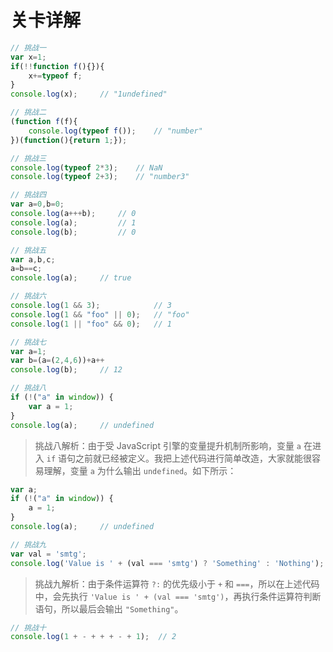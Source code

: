 # 关卡详解

``` javascript
// 挑战一
var x=1;
if(!!function f(){}){
    x+=typeof f;
}
console.log(x);     // "1undefined"
```

``` javascript
// 挑战二
(function f(f){
    console.log(typeof f());    // "number"
})(function(){return 1;});
```

``` javascript
// 挑战三
console.log(typeof 2*3);    // NaN
console.log(typeof 2+3);    // "number3"
```

``` javascript
// 挑战四
var a=0,b=0;
console.log(a+++b);     // 0
console.log(a);         // 1
console.log(b);         // 0
```

``` javascript
// 挑战五
var a,b,c;
a=b==c;
console.log(a);     // true
```

``` javascript
// 挑战六
console.log(1 && 3);            // 3
console.log(1 && "foo" || 0);   // "foo"
console.log(1 || "foo" && 0);   // 1
```

``` javascript
// 挑战七
var a=1;
var b=(a=(2,4,6))+a++
console.log(b);     // 12
```

``` javascript
// 挑战八
if (!("a" in window)) {
    var a = 1;
}
console.log(a);     // undefined
```

> 挑战八解析：由于受 JavaScript 引擎的变量提升机制所影响，变量 `a` 在进入 `if` 语句之前就已经被定义。我把上述代码进行简单改造，大家就能很容易理解，变量 `a` 为什么输出 `undefined`。如下所示：
``` javascript
var a;
if (!("a" in window)) {
    a = 1;
}
console.log(a);     // undefined
```

``` javascript
// 挑战九
var val = 'smtg'; 
console.log('Value is ' + (val === 'smtg') ? 'Something' : 'Nothing');  // "Something"
```

> 挑战九解析：由于条件运算符 `?:` 的优先级小于 `+` 和 `===`，所以在上述代码中，会先执行 `'Value is ' + (val === 'smtg')`，再执行条件运算符判断语句，所以最后会输出 `"Something"`。


``` javascript
// 挑战十
console.log(1 + - + + + - + 1);  // 2
```